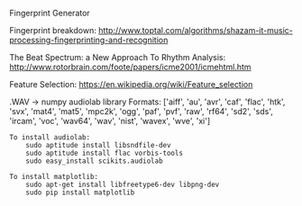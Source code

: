 Fingerprint Generator


Fingerprint breakdown:
http://www.toptal.com/algorithms/shazam-it-music-processing-fingerprinting-and-recognition

The Beat Spectrum: a New Approach To Rhythm Analysis:
http://www.rotorbrain.com/foote/papers/icme2001/icmehtml.htm

Feature Selection:
https://en.wikipedia.org/wiki/Feature_selection




.WAV -> numpy
	audiolab library
	Formats:
	['aiff', 'au', 'avr', 'caf', 'flac', 'htk', 'svx', 'mat4', 'mat5', 'mpc2k', 'ogg', 'paf', 'pvf', 'raw', 'rf64', 'sd2', 'sds', 'ircam', 'voc', 'wav64', 'wav', 'nist', 'wavex', 'wve', 'xi']

	To install audiolab:
		sudo aptitude install libsndfile-dev
        sudo aptitude install flac vorbis-tools
        sudo easy_install scikits.audiolab
        
	To install matplotlib:
		sudo apt-get install libfreetype6-dev libpng-dev
		sudo pip install matplotlib


